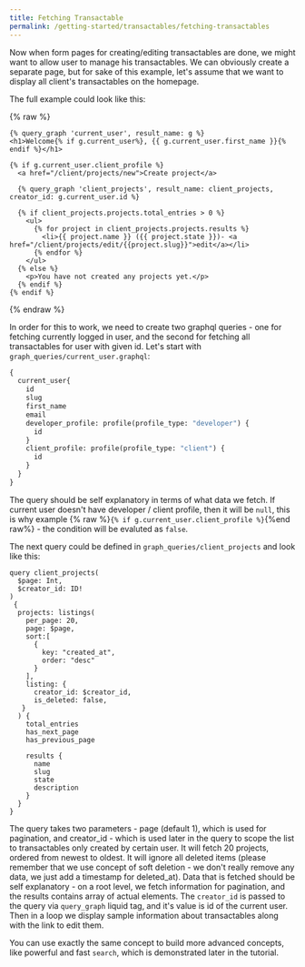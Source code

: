 ```yaml
---
title: Fetching Transactable
permalink: /getting-started/transactables/fetching-transactables
---
```

Now when form pages for creating/editing transactables are done, we might want to allow user to manage his transactables. We can obviously create a separate page, but for sake of this example, let's assume that we want to display all client's transactables on the homepage.

The full example could look like this:

{% raw %}

```liquid
{% query_graph 'current_user', result_name: g %}
<h1>Welcome{% if g.current_user%}, {{ g.current_user.first_name }}{% endif %}</h1>

{% if g.current_user.client_profile %}
  <a href="/client/projects/new">Create project</a>

  {% query_graph 'client_projects', result_name: client_projects, creator_id: g.current_user.id %}

  {% if client_projects.projects.total_entries > 0 %}
    <ul>
      {% for project in client_projects.projects.results %}
        <li>{{ project.name }} ({{ project.state }})- <a href="/client/projects/edit/{{project.slug}}">edit</a></li>
      {% endfor %}
    </ul>
  {% else %}
    <p>You have not created any projects yet.</p>
  {% endif %}
{% endif %}
```

{% endraw %}


In order for this to work, we need to create two graphql queries - one for fetching currently logged in user, and the second for fetching all transactables for user with given id. Let's start with `graph_queries/current_user.graphql`:

```graphql
{
  current_user{
    id
    slug
    first_name
    email
    developer_profile: profile(profile_type: "developer") {
      id
    }
    client_profile: profile(profile_type: "client") {
      id
    }
  }
}
```

The query should be self explanatory in terms of what data we fetch. If current user doesn't have developer / client profile, then it will be `null`, this is why example {% raw %}`{% if g.current_user.client_profile %}`{%end raw%} -  the condition will be evaluted as `false`.

The next query could be defined in `graph_queries/client_projects` and look like this:

```
query client_projects(
  $page: Int,
  $creator_id: ID!
)
 {
  projects: listings(
    per_page: 20,
    page: $page,
    sort:[
      {
        key: "created_at",
        order: "desc"
      }
    ],
    listing: {
      creator_id: $creator_id,
      is_deleted: false,
   }
  ) {
    total_entries
    has_next_page
    has_previous_page

    results {
      name
      slug
      state
      description
    }
  }
}
```
The query takes two parameters - page (default 1), which is used for pagination, and creator_id - which is used later in the query to scope the list to transactables only created by certain user. It will fetch 20 projects, ordered from newest to oldest. It will ignore all deleted items (please remember that we use concept of soft deletion - we don't really remove any data, we just add a timestamp for deleted_at). Data that is fetched should be self explanatory - on a root level, we fetch information for pagination, and the results contains array of actual elements. The `creator_id` is passed to the query via `query_graph` liquid tag, and it's value is id of the current user. Then in a loop we display sample information about transactables along with the link to edit them.

You can use exactly the same concept to build more advanced concepts, like powerful and fast `search`, which is demonstrated later in the tutorial.

